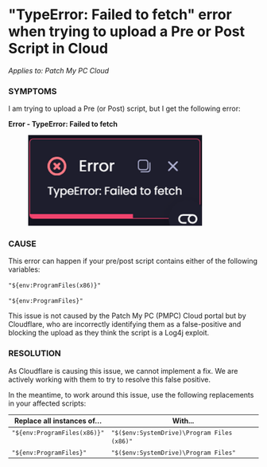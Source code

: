 # "TypeError: Failed to fetch" error when trying to upload  a Pre or Post Script in Cloud

_Applies to: Patch My PC Cloud_

### SYMPTOMS

I am trying to upload a Pre (or Post) script, but I get the following error:

**Error - TypeError: Failed to fetch**

<figure><img src="../../../_images/gitbook/image (232).png" alt="Error - TypeError: Failed to fetch" width="350"><figcaption></figcaption></figure>



### CAUSE

This error can happen if your pre/post script contains either of the following variables:

`"${env:ProgramFiles(x86)}"`

`"${env:ProgramFiles}"`

This issue is not caused by the Patch My PC (PMPC) Cloud portal but by Cloudflare, who are incorrectly identifying them as a false-positive and blocking the upload as they think the script is a Log4j exploit.

### RESOLUTION

As Cloudflare is causing this issue, we cannot implement a fix. We are actively working with them to try to resolve this false positive.

In the meantime, to work around this issue, use the following replacements in your affected scripts:

<table><thead><tr><th valign="top">Replace all instances of…</th><th valign="top">With...</th></tr></thead><tbody><tr><td valign="top"><code>"${env:ProgramFiles(x86)}"</code></td><td valign="top"><code>"$($env:SystemDrive)\Program Files (x86)"</code></td></tr><tr><td valign="top"><code>"${env:ProgramFiles}"</code></td><td valign="top"><code>"$($env:SystemDrive)\Program Files"</code></td></tr></tbody></table>

